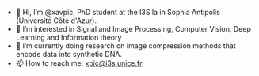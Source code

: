 - 👋 Hi, I’m @xavpic, PhD student at the I3S la  in Sophia Antipolis (Université Côte d'Azur).
- 👀 I’m interested in Signal and Image Processing, Computer Vision, Deep Learning and Information theory
- 🌱 I’m currently doing research on image compression methods that encode data into synthetic DNA.
- 📫 How to reach me: xpic@i3s.unice.fr
